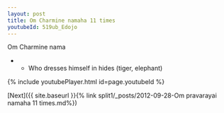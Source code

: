 ```yaml
---
layout: post
title: Om Charmine namaha 11 times
youtubeId: 519ub_Edojo
---
```

 
 
Om Charmine nama
 
 -  - Who dresses himself in hides (tiger, elephant) 
 
  
 
  
 
 
 
 
 
 


{% include youtubePlayer.html id=page.youtubeId %}
 
[Next]({{ site.baseurl }}{% link  split1/_posts/2012-09-28-Om pravarayai namaha 11 times.md%})
 
